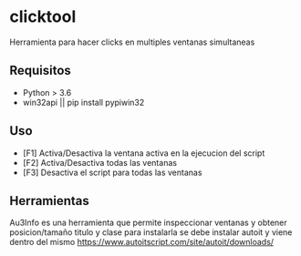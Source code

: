 # clicktool
Herramienta para hacer clicks en multiples ventanas simultaneas


## Requisitos
  * Python > 3.6
  * win32api || pip install pypiwin32


## Uso
  * [F1] Activa/Desactiva la ventana activa en la ejecucion del script
  * [F2] Activa/Desactiva todas las ventanas 
  * [F3] Desactiva el script para todas las ventanas

## Herramientas
   Au3Info es una herramienta que permite inspeccionar ventanas y obtener posicion/tamaño titulo y clase para instalarla se debe instalar autoit y viene dentro del mismo
   https://www.autoitscript.com/site/autoit/downloads/